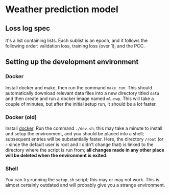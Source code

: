 # Weather prediction model

## Loss log spec

It's a list containing lists. Each sublist is an epoch, and it follows the following order: validation loss, training loss (over 1), and the PCC.

## Setting up the development environment

### Docker

Install docker and make, then run the command `make run`. This should automatically download relevant data files into a new directory titled `data` and then create and run a docker image named `ml-nwp`. This will take a couple of minutes, but after the initial setup run, it should be a lot faster.

### Docker (old)

Install [docker](https://docs.docker.com/get-docker/). Run the command `./dev.sh`; this may take a minute to install and setup the environment, and you should be placed into a shell; subsequent entries will be substantially faster. Here, the directory `/root` (or `~` since the default user is root and I didn't change that) is linked to the directory where the script is run from; **all changes made in any other place will be deleted when the environment is exited**.

### Shell

You can try running the `setup.sh` script; this may or may not work. This is almost certainly outdated and will probably give you a strange environment.
